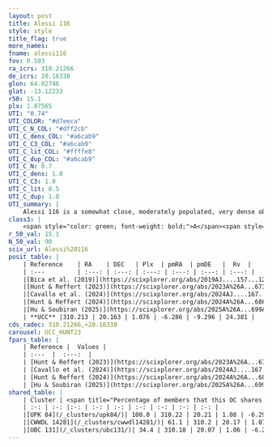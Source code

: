 ```yaml
---
layout: post
title: Alessi 116
style: style
title_flag: true
more_names: 
fname: alessi116
fov: 0.503
ra_icrs: 310.21266
de_icrs: 20.16338
glon: 64.02746
glat: -13.12233
r50: 15.1
plx: 1.07565
UTI: "0.74"
UTI_COLOR: "#d7eeca"
UTI_C_N_COL: "#dff2cb"
UTI_C_dens_COL: "#a6cab9"
UTI_C_C3_COL: "#a6cab9"
UTI_C_lit_COL: "#ffffe8"
UTI_C_dup_COL: "#a6cab9"
UTI_C_N: 0.7
UTI_C_dens: 1.0
UTI_C_C3: 1.0
UTI_C_lit: 0.5
UTI_C_dup: 1.0
UTI_summary: |
    Alessi 116 is a somewhat close, moderately populated, very dense object of very high C3 quality. It is moderately studied in the literature. This object shares a large percentage of members with 3 later reported entries.
class3: |
    <span style="color: green; font-weight: bold;">A</span><span style="color: green; font-weight: bold;">A</span>
r_50_val: 15.1
N_50_val: 90
scix_url: Alessi%20116
posit_table: |
    | Reference    | RA    | DEC   | Plx  | pmRA  | pmDE   |  Rv  |
    | :---         | :---: | :---: | :---: | :---: | :---: | :---: |
    |[Bica et al. (2019)](https://scixplorer.org/abs/2019AJ....157...12B) | 310.292 | 20.065 | -- | -- | -- | -- |
    |[Hunt & Reffert (2023)](https://scixplorer.org/abs/2023A%26A...673A.114H) | 310.244 | 20.07 | 1.067 | -6.267 | -9.232 | 23.622 |
    |[Cavallo et al. (2024)](https://scixplorer.org/abs/2024AJ....167...12C) | 310.159 | 20.191 | 1.077 | -- | -- | -- |
    |[Hunt & Reffert (2024)](https://scixplorer.org/abs/2024A%26A...686A..42H) | 310.244 | 20.07 | 1.067 | -6.267 | -9.232 | 23.622 |
    |[Hu & Soubiran (2025)](https://scixplorer.org/abs/2025A%26A...699A.246H) | 310.159 | 20.191 | -- | -- | -- | -- |
    | **UCC** |310.213 | 20.163 | 1.076 | -6.286 | -9.296 | 24.381 | 
cds_radec: 310.21266,+20.16338
carousel: UCC_HUNT23
fpars_table: |
    | Reference |  Values |
    | :---  |  :---:  |
    | [Hunt & Reffert (2023)](https://scixplorer.org/abs/2023A%26A...673A.114H) | `AV50=0.133, diffAV50=0.448, MOD50=9.712, logAge50=9.039` |
    | [Cavallo et al. (2024)](https://scixplorer.org/abs/2024AJ....167...12C) | `AV50=0.5, dMod50=9.69, logAge50=8.99, [Fe/H]50=-0.2` |
    | [Hunt & Reffert (2024)](https://scixplorer.org/abs/2024A%26A...686A..42H) | `MassJ=136.443` |
    | [Hu & Soubiran (2025)](https://scixplorer.org/abs/2025A%26A...699A.246H) | `MA22=-0.2, MA23f=-0.11, MA23g=-0.06, MZ23=-0.07, MK24=-0.1, MF24=-0.04` |
shared_table: |
    | Cluster | <span title="Percentage of members that this OC shares with the ones listed">%</span>   | RA   | DEC   | Plx   | pmRA  | pmDE  | Rv | UTI |
    | :-: | :-: |:-: | :-: | :-: | :-: | :-: | :-: | :-: |
    |[UPK 84](/_clusters/upk84/)| 100.0 | 310.22 | 20.21 | 1.08 | -6.29 | -9.29 | 24.19 |0.31 |
    |[CWWDL 14281](/_clusters/cwwdl14281/)| 61.1 | 310.2 | 20.17 | 1.07 | -6.28 | -9.3 | 23.99 |0.0 |
    |[UBC 131](/_clusters/ubc131/)| 34.4 | 310.18 | 20.07 | 1.06 | -6.26 | -9.29 | 24.32 |0.0 |
---
```


